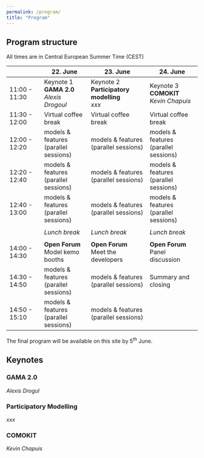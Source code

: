 ```yaml
---
permalink: /program/
title: "Program"
---
```


## Program structure

All times are in Central European Summer Time (CEST)

|  | 22. June | 23. June | 24. June |
|--------------------------|----------------------|--------------------------|----------------------|
|11:00 - 11:30| Keynote 1 <br /> **GAMA 2.0** <br /> *Alexis Drogoul* | Keynote 2 <br /> **Participatory modelling** <br /> *xxx* | Keynote 3 <br /> **COMOKIT** <br /> *Kevin Chapuis* |
|11:30 - 12:00 | Virtual coffee break | Virtual coffee break | Virtual coffee break |
|12:00 - 12:20 | models & features <br /> (parallel sessions) | models & features <br /> (parallel sessions) | models & features <br /> (parallel sessions) |
|12:20 - 12:40 | models & features <br /> (parallel sessions) | models & features <br /> (parallel sessions) | models & features <br /> (parallel sessions) |
|12:40 - 13:00 | models & features <br /> (parallel sessions) | models & features <br /> (parallel sessions) | models & features <br /> (parallel sessions) |
|  |  |  |  |
|  | *Lunch break* | *Lunch break* | *Lunch break* |
|  |  |  |  |
|14:00 - 14:30 | **Open Forum** <br /> Model kemo booths | **Open Forum** <br /> Meet the developers | **Open Forum** <br /> Panel discussion |
|14:30 - 14:50 | models & features <br /> (parallel sessions) | models & features <br /> (parallel sessions) | Summary and closing |
|14:50 - 15:10 | models & features <br /> (parallel sessions) | models & features <br /> (parallel sessions) |  |

The final program will be available on this site by 5<sup>th</sup> June.

## Keynotes

### GAMA 2.0

*Alexis Drogul*

### Participatory Modelling

*xxx*

### COMOKIT

*Kevin Chapuis*
